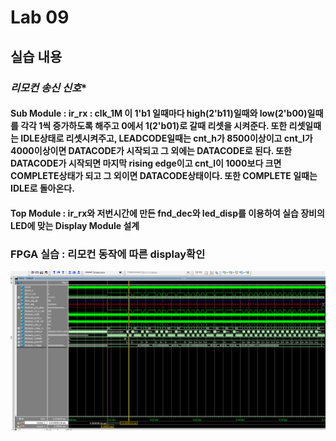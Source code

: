 # Lab 09
## 실습 내용
### *리모컨 송신 신호**
#### **Sub Module :  ir_rx** : clk_1M 이 1'b1 일때마다 high(2'b11)일때와 low(2'b00)일때를 각각 1씩 증가하도록 해주고 0에서 1(2'b01)로 갈때 리셋을 시켜준다.  또한 리셋일때는 IDLE상태로 리셋시켜주고, LEADCODE일때는 cnt_h가 8500이상이고 cnt_l가 4000이상이면 DATACODE가 시작되고 그 외에는 DATACODE로 된다. 또한 DATACODE가 시작되면 마지막 rising edge이고 cnt_l이 1000보다 크면 COMPLETE상태가 되고 그 외이면 DATACODE상태이다. 또한 COMPLETE 일때는 IDLE로 돌아온다. ####

#### **Top Module** : ir_rx와 저번시간에 만든 fnd_dec와 led_disp를 이용하여  실습 장비의 LED에 맞는 Display Module 설계
### FPGA 실습 : 리모컨 동작에 따른 display확인 

![](https://github.com/RyuJinHa/LogicDesign/blob/master/practice09/%EC%BA%A1%EC%B2%98.PNG)
<!--stackedit_data:
eyJoaXN0b3J5IjpbLTExNzcxNTI0NiwtNzQ3MjAwMzYzXX0=
-->